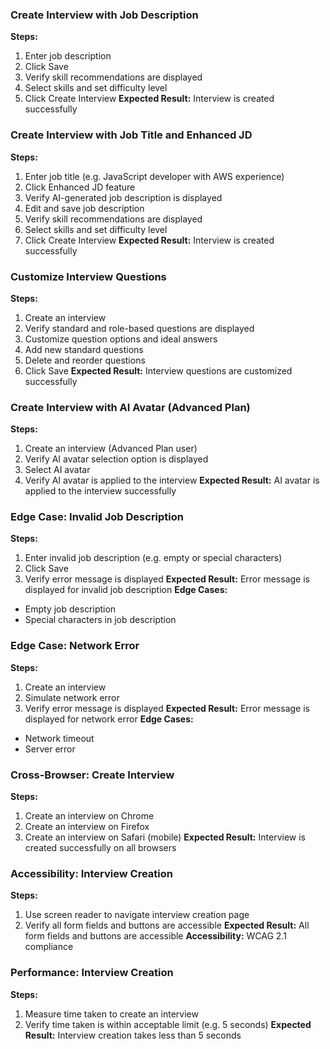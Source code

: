 ### Create Interview with Job Description
**Steps:**
1. Enter job description
2. Click Save
3. Verify skill recommendations are displayed
4. Select skills and set difficulty level
5. Click Create Interview
**Expected Result:**
Interview is created successfully

### Create Interview with Job Title and Enhanced JD
**Steps:**
1. Enter job title (e.g. JavaScript developer with AWS experience)
2. Click Enhanced JD feature
3. Verify AI-generated job description is displayed
4. Edit and save job description
5. Verify skill recommendations are displayed
6. Select skills and set difficulty level
7. Click Create Interview
**Expected Result:**
Interview is created successfully

### Customize Interview Questions
**Steps:**
1. Create an interview
2. Verify standard and role-based questions are displayed
3. Customize question options and ideal answers
4. Add new standard questions
5. Delete and reorder questions
6. Click Save
**Expected Result:**
Interview questions are customized successfully

### Create Interview with AI Avatar (Advanced Plan)
**Steps:**
1. Create an interview (Advanced Plan user)
2. Verify AI avatar selection option is displayed
3. Select AI avatar
4. Verify AI avatar is applied to the interview
**Expected Result:**
AI avatar is applied to the interview successfully

### Edge Case: Invalid Job Description
**Steps:**
1. Enter invalid job description (e.g. empty or special characters)
2. Click Save
3. Verify error message is displayed
**Expected Result:**
Error message is displayed for invalid job description
**Edge Cases:**
- Empty job description
- Special characters in job description

### Edge Case: Network Error
**Steps:**
1. Create an interview
2. Simulate network error
3. Verify error message is displayed
**Expected Result:**
Error message is displayed for network error
**Edge Cases:**
- Network timeout
- Server error

### Cross-Browser: Create Interview
**Steps:**
1. Create an interview on Chrome
2. Create an interview on Firefox
3. Create an interview on Safari (mobile)
**Expected Result:**
Interview is created successfully on all browsers

### Accessibility: Interview Creation
**Steps:**
1. Use screen reader to navigate interview creation page
2. Verify all form fields and buttons are accessible
**Expected Result:**
All form fields and buttons are accessible
**Accessibility:**
WCAG 2.1 compliance

### Performance: Interview Creation
**Steps:**
1. Measure time taken to create an interview
2. Verify time taken is within acceptable limit (e.g. 5 seconds)
**Expected Result:**
Interview creation takes less than 5 seconds
